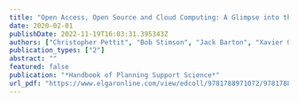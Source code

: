 ```yaml
---
title: "Open Access, Open Source and Cloud Computing: A Glimpse into the Future of GIS"
date: 2020-02-01
publishDate: 2022-11-19T16:03:31.395343Z
authors: ["Christopher Pettit", "Bob Stimson", "Jack Barton", "Xavier Goldie", "Philip Greenwood", "Robin Lovelace", "Serryn Eagleson"]
publication_types: ["2"]
abstract: ""
featured: false
publication: "*Handbook of Planning Support Science*"
url_pdf: "https://www.elgaronline.com/view/edcoll/9781788971072/9781788971072.00011.xml"
---
```


